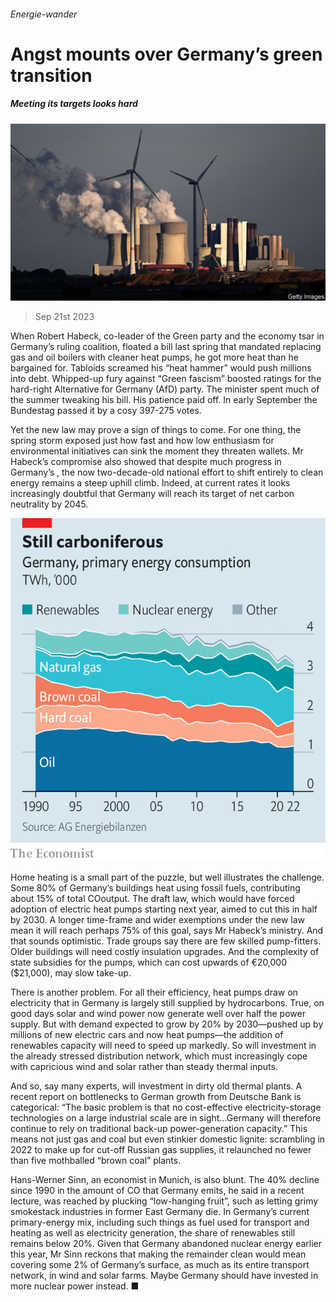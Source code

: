 ###### Energie-wander

# Angst mounts over Germany’s green transition 

##### Meeting its targets looks hard 

![image](images/20230923_EUP504.jpg) 

> Sep 21st 2023 

When Robert Habeck, co-leader of the Green party and the economy tsar in Germany’s ruling coalition, floated a bill last spring that mandated replacing gas and oil boilers with cleaner heat pumps, he got more heat than he bargained for. Tabloids screamed his “heat hammer” would push millions into debt. Whipped-up fury against “Green fascism” boosted ratings for the hard-right Alternative for Germany (AfD) party. The minister spent much of the summer tweaking his bill. His patience paid off. In early September the Bundestag passed it by a cosy 397-275 votes.

Yet the new law may prove a sign of things to come. For one thing, the spring storm exposed just how fast and how low enthusiasm for environmental initiatives can sink the moment they threaten wallets. Mr Habeck’s compromise also showed that despite much progress in Germany’s , the now two-decade-old national effort to shift entirely to clean energy remains a steep uphill climb. Indeed, at current rates it looks increasingly doubtful that Germany will reach its target of net carbon neutrality by 2045.

![image](images/20230923_EUC673.png) 


Home heating is a small part of the puzzle, but well illustrates the challenge. Some 80% of Germany’s buildings heat using fossil fuels, contributing about 15% of total COoutput. The draft law, which would have forced adoption of electric heat pumps starting next year, aimed to cut this in half by 2030. A longer time-frame and wider exemptions under the new law mean it will reach perhaps 75% of this goal, says Mr Habeck’s ministry. And that sounds optimistic. Trade groups say there are few skilled pump-fitters. Older buildings will need costly insulation upgrades. And the complexity of state subsidies for the pumps, which can cost upwards of €20,000 ($21,000), may slow take-up.

There is another problem. For all their efficiency, heat pumps draw on electricity that in Germany is largely still supplied by hydrocarbons. True, on good days solar and wind power now generate well over half the power supply. But with demand expected to grow by 20% by 2030—pushed up by millions of new electric cars and now heat pumps—the addition of renewables capacity will need to speed up markedly. So will investment in the already stressed distribution network, which must increasingly cope with capricious wind and solar rather than steady thermal inputs. 

And so, say many experts, will investment in dirty old thermal plants. A recent report on bottlenecks to German growth from Deutsche Bank is categorical: “The basic problem is that no cost-effective electricity-storage technologies on a large industrial scale are in sight…Germany will therefore continue to rely on traditional back-up power-generation capacity.” This means not just gas and coal but even stinkier domestic lignite: scrambling in 2022 to make up for cut-off Russian gas supplies, it relaunched no fewer than five mothballed “brown coal” plants.

Hans-Werner Sinn, an economist in Munich, is also blunt. The 40% decline since 1990 in the amount of CO that Germany emits, he said in a recent lecture, was reached by plucking “low-hanging fruit”, such as letting grimy smokestack industries in former East Germany die. In Germany’s current primary-energy mix, including such things as fuel used for transport and heating as well as electricity generation, the share of renewables still remains below 20%. Given that Germany abandoned nuclear energy earlier this year, Mr Sinn reckons that making the remainder clean would mean covering some 2% of Germany’s surface, as much as its entire transport network, in wind and solar farms. Maybe Germany should have invested in more nuclear power instead. ■

